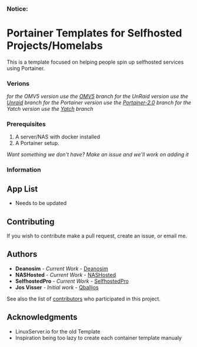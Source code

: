 ### Notice:


# Portainer Templates for Selfhosted Projects/Homelabs

This is a template focused on helping people spin up selfhosted services using Portainer.

### Verions

*for the OMV5 version use the [OMV5](https://github.com/Deanosim/selfhosted_templates/tree/OMV5) branch*
*for the UnRaid version use the [Unraid](https://github.com/Deanosim/selfhosted_templates/tree/unraid) branch*
*for the Portainer version use the [Portainer-2.0](https://github.com/Deanosim/selfhosted_templates/tree/portainer-2.0) branch*
*for the Yatch version use the [Yatch](https://github.com/Deanosim/selfhosted_templates/tree/yacht) branch*

### Prerequisites

1. A server/NAS with docker installed
2. A Portainer setup.

*Want something we don't have? Make an issue and we'll work on adding it*

### Information


## App List

- Needs to be updated

## Contributing

If you wish to contribute make a pull request, create an issue, or email me.

## Authors
* **Deanosim** - *Current Work* - [Deanosim](https://github.com/Deanosim)
* **NASHosted** - *Current Work* - [NASHosted](https://github.com/NASHosted)
* **SelfhostedPro** - *Current Work* - [SelfhostedPro](https://github.com/SelfhostedPro)
* **Jos Visser** - *Initial work* - [Qballjos](https://github.com/Qballjos)

See also the list of [contributors](https://github.com/Deanosim/selfhosted_templates/contributors) who participated in this project.

## Acknowledgments

* LinuxServer.io for the old Template
* Inspiration being too lazy to create each container template manualy
